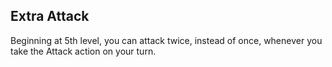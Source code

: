 ## Extra Attack
Beginning at 5th level, you can attack twice, instead of once, whenever you take the Attack action on your turn.

<!--
Commentary:
- thinking of making damage go up by one damage dice instead of extra attack.
- this would make greataxe significantly more powerful than greatsword or maul.
- this would change the balance of two-weapon fighting.
- this would be substantially weaker than two attacks (less damage modifiers).
- probably would be better to leave this classic ability how it is...
-->
